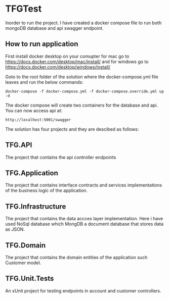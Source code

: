 # TFGTest

Inorder to run the project. I have created a docker compose file to run both mongoDB database and api swagger endpoint.
## How to run application
First install docker desktop on your comupter for mac go to https://docs.docker.com/desktop/mac/install/ 
and for windows go to https://docs.docker.com/desktop/windows/install/

Goto to the root folder of the solution where the docker-compose.yml file leaves and run the below commands:

```
docker-compose -f docker-compose.yml -f docker-compose.override.yml up -d
```

The docker compose will create two containers for the database and api. You can now access api at:

```
http://localhost:5001/swagger
```
The solution has four projects and they are descibed as follows:

## TFG.API
The project that contains the api controller endpoints

## TFG.Application
The project that contains interface contracts and services implementations of the business logic of the application.

## TFG.Infrastructure
The project that contains the data accces layer implementation. Here i have used NoSql database which MongDB a document database that stores data as JSON.

## TFG.Domain
The project that contains the domain entities of the application such Customer model.

## TFG.Unit.Tests
An xUnit project for testing endpoints in account and customer controllers.

